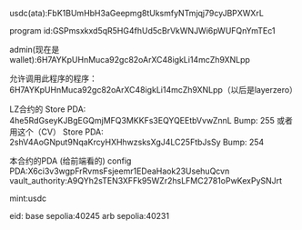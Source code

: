 usdc(ata):FbK1BUmHbH3aGeepmg8tUksmfyNTmjqj79cyJBPXWXrL

program id:GSPmsxkxd5qR5HG4fhUd5cBrVkWNJWi6pWUFQnYmTEc1

admin(现在是wallet):6H7AYKpUHnMuca92gc82oArXC48igkLi14mcZh9XNLpp

允许调用此程序的程序：6H7AYKpUHnMuca92gc82oArXC48igkLi14mcZh9XNLpp（以后是layerzero）


LZ合约的
Store PDA: 4he5RdGseyKJBgEGQmjMFQ3MKKFs3EQYQEEtbVvwZnnL
Bump: 255
或者 用这个（CV）
Store PDA: 2shV4AoGNput9NqaKrcyHXHhwzsksXgJ4LC25FtbJsSy
Bump: 254


本合约的PDA (给前端看的)
 config PDA:X6ci3v3wgpFrRvmsFsjeemr1EDeaHaok23UsehuQcvn
 vault_authority:A9QYh2sTEN3XFFk95WZr2hsLFMC2781oPwKexPySNJrt

mint:usdc 


eid:
base sepolia:40245
arb sepolia:40231
